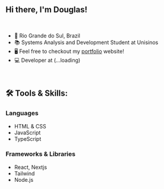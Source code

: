 ## Hi there, I'm Douglas!

<br>

- 📍 Rio Grande do Sul, Brazil
- 📚 Systems Analysis and Development Student at Unisinos
- 🖥️ Feel free to checkout my [portfolio](https://douglasdhein.com/) website!
- 💻 Developer at (...loading)

<br>

## 🛠 Tools & Skills:

### Languages
- HTML & CSS
- JavaScript
- TypeScript

### Frameworks & Libraries
- React, Nextjs
- Tailwind
- Node.js









